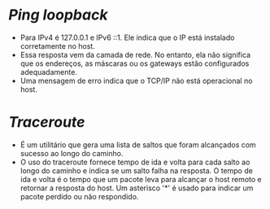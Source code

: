 # *Ping loopback*

- Para IPv4 é 127.0.0.1 e IPv6 ::1. Ele indica que o IP  está instalado corretamente no host.
- Essa resposta vem da camada de rede. No entanto, ela não significa que os endereços, as máscaras ou os gateways estão configurados adequadamente.
- Uma mensagem de erro indica que o TCP/IP não está operacional no host.

# *Traceroute*

- É um utilitário que gera uma lista de saltos que foram alcançados com sucesso ao longo do caminho.
- O uso do traceroute fornece tempo de ida e volta para cada salto ao longo do caminho e indica se um salto falha na resposta. O tempo de ida e volta é o tempo que um pacote leva para alcançar o host remoto e retornar a resposta do host. Um asterisco '*' é usado para indicar um pacote perdido ou não respondido.
